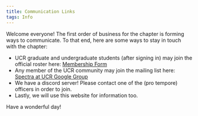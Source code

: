 ```yaml
---
title: Communication Links
tags: Info
---
```


Welcome everyone! The first order of business for the chapter is forming ways to communicate. To that end, here are some ways to stay in touch with the chapter:

- UCR graduate and undergraduate students (after signing in) may join the official roster here: [Membership Form](https://forms.gle/852ZWjqZcMmWixMg9)
- Any member of the UCR community may join the mailing list here: [Spectra at UCR Google Group](https://groups.google.com/g/spectra-at-ucr)
- We have a discord server! Please contact one of the (pro tempore) officers in order to join.
- Lastly, we will use this website for information too.

Have a wonderful day!
    

